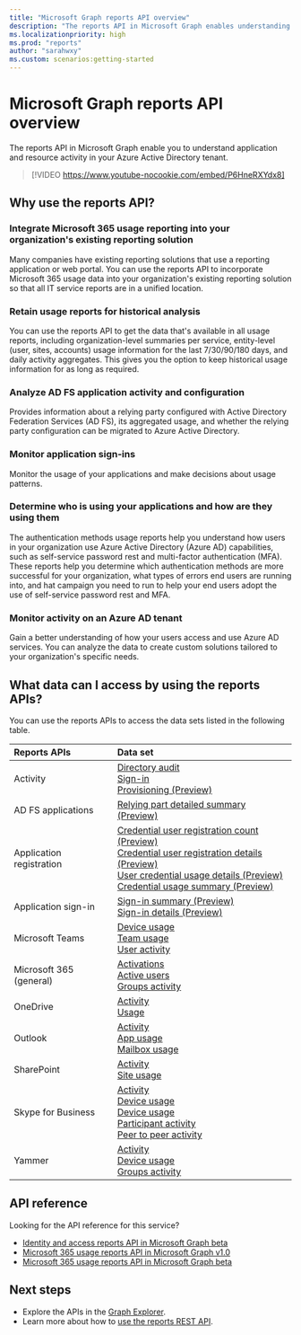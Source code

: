 ```yaml
---
title: "Microsoft Graph reports API overview"
description: "The reports API in Microsoft Graph enables understanding of application and tenant resource activity."
ms.localizationpriority: high
ms.prod: "reports"
author: "sarahwxy"
ms.custom: scenarios:getting-started
---
```


# Microsoft Graph reports API overview

The reports API in Microsoft Graph enable you to understand application and resource activity in your Azure Active Directory tenant.

> [!VIDEO https://www.youtube-nocookie.com/embed/P6HneRXYdx8]

## Why use the reports API?

### Integrate Microsoft 365 usage reporting into your organization's existing reporting solution
Many companies have existing reporting solutions that use a reporting application or web portal. You can use the reports API to incorporate Microsoft 365 usage data into your organization's existing reporting solution so that all IT service reports are in a unified location.

### Retain usage reports for historical analysis
You can use the reports API to get the data that's available in all usage reports, including organization-level summaries per service, entity-level (user, sites, accounts) usage information for the last 7/30/90/180 days, and daily activity aggregates. This gives you the option to keep historical usage information for as long as required.

### Analyze AD FS application activity and configuration
Provides information about a relying party configured with Active Directory Federation Services (AD FS), its aggregated usage, and whether the relying party configuration can be migrated to Azure Active Directory.

### Monitor application sign-ins

Monitor the usage of your applications and make decisions about usage patterns.

### Determine who is using your applications and how are they using them

The authentication methods usage reports help you understand how users in your organization use Azure Active Directory (Azure AD) capabilities, such as self-service password rest and multi-factor authentication (MFA). These reports help you determine which authentication methods are more successful for your organization, what types of errors end users are running into, and hat campaign you need to run to help your end users adopt the use of self-service password rest and MFA.

### Monitor activity on an Azure AD tenant

Gain a better understanding of how your users access and use Azure AD services. You can analyze the data to create custom solutions tailored to your organization's specific needs.

## What data can I access by using the reports APIs?

You can use the reports APIs to access the data sets listed in the following table.

| Reports APIs | Data set |
|:------------ |:-------- |
| Activity | [Directory audit](/graph/api/resources/directoryaudit?view=graph-rest-1.0&preserve-view=true)<br/>[Sign-in](/graph/api/resources/signin?view=graph-rest-1.0&preserve-view=true)<br/>[Provisioning (Preview)](/graph/api/resources/provisioningobjectsummary?view=graph-rest-beta&preserve-view=true) |
| AD FS applications | [Relying part detailed summary (Preview)](/graph/api/resources/relyingpartydetailedsummary?view=graph-rest-beta&preserve-view=true) |
| Application registration | [Credential user registration count (Preview)](/graph/api/resources/credentialuserregistrationcount?view=graph-rest-beta&preserve-view=true)<br/>[Credential user registration details (Preview)](/graph/api/resources/credentialuserregistrationdetails?view=graph-rest-beta&preserve-view=true) <br/>[User credential usage details (Preview)](/graph/api/resources/usercredentialusagedetails?view=graph-rest-beta&preserve-view=true) <br/>[Credential usage summary (Preview)](/graph/api/resources/credentialusagesummary?view=graph-rest-beta&preserve-view=true)|
| Application sign-in | [Sign-in summary (Preview)](/graph/api/resources/applicationsigninsummary?view=graph-rest-beta&preserve-view=true) <br/>[Sign-in details (Preview)](/graph/api/resources/applicationsignindetailedsummary?view=graph-rest-beta&preserve-view=true)|
| Microsoft Teams | [Device usage](/graph/api/resources/microsoft-teams-device-usage-reports?view=graph-rest-1.0&preserve-view=true)<br/>[Team usage](/graph/api/resources/microsoft-teams-team-usage-reports?view=graph-rest-beta&preserve-view=true)<br/>[User activity](/graph/api/resources/microsoft-teams-user-activity-reports?view=graph-rest-1.0&preserve-view=true)|
| Microsoft 365 (general) | [Activations](/graph/api/resources/office-365-activations-reports?view=graph-rest-1.0&preserve-view=true)<br/>[Active users](/graph/api/resources/office-365-active-users-reports?view=graph-rest-1.0&preserve-view=true)<br/>[Groups activity](/graph/api/resources/office-365-groups-activity-reports?view=graph-rest-1.0&preserve-view=true) |
| OneDrive | [Activity](/graph/api/resources/onedrive-activity-reports?view=graph-rest-1.0&preserve-view=true)<br/>[Usage](/graph/api/resources/onedrive-usage-reports?view=graph-rest-1.0&preserve-view=true) |
| Outlook | [Activity](/graph/api/resources/email-activity-reports?view=graph-rest-1.0&preserve-view=true)<br/>[App usage](/graph/api/resources/email-app-usage-reports?view=graph-rest-1.0&preserve-view=true)<br/>[Mailbox usage](/graph/api/resources/mailbox-usage-reports?view=graph-rest-1.0&preserve-view=true) |
| SharePoint | [Activity](/graph/api/resources/sharepoint-activity-reports?view=graph-rest-1.0&preserve-view=true)<br/>[Site usage](/graph/api/resources/sharepoint-site-usage-reports?view=graph-rest-1.0&preserve-view=true) |
| Skype for Business | [Activity](/graph/api/resources/skype-for-business-activity-reports?view=graph-rest-1.0&preserve-view=true)<br/>[Device usage](/graph/api/resources/skype-for-business-device-usage-reports?view=graph-rest-1.0&preserve-view=true)<br/>[Device usage](/graph/api/resources/skype-for-business-device-usage-reports?view=graph-rest-1.0&preserve-view=true)<br/>[Participant activity](/graph/api/resources/skype-for-business-participant-activity-reports?view=graph-rest-1.0&preserve-view=true)<br/>[Peer to peer activity](/graph/api/resources/skype-for-business-peer-to-peer-activity?view=graph-rest-1.0&preserve-view=true) |
| Yammer | [Activity](/graph/api/resources/yammer-activity-reports?view=graph-rest-1.0&preserve-view=true)<br/>[Device usage](/graph/api/resources/yammer-device-usage-reports?view=graph-rest-1.0&preserve-view=true)<br/>[Groups activity](/graph/api/resources/yammer-groups-activity-reports?view=graph-rest-1.0&preserve-view=true) |

## API reference
Looking for the API reference for this service?

- [Identity and access reports API in Microsoft Graph beta](/graph/api/resources/report-identity-access?view=graph-rest-beta&preserve-view=true)
- [Microsoft 365 usage reports API in Microsoft Graph v1.0](/graph/api/resources/report?view=graph-rest-1.0&preserve-view=true)
- [Microsoft 365 usage reports API in Microsoft Graph beta](/graph/api/resources/report?view=graph-rest-beta&preserve-view=true)

## Next steps

* Explore the APIs in the [Graph Explorer](https://developer.microsoft.com/graph/graph-explorer).
* Learn more about how to [use the reports REST API](/graph/api/resources/report?view=graph-rest-1.0&preserve-view=true).
